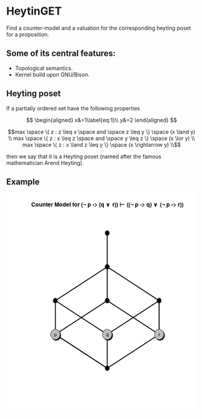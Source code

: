 # HeytinGET

Find a counter-model and a valuation for the corresponding heyting poset for a proposition.

## Some of its central features:
- Topological semantics.
- Kernel build upon GNU/Bison.

## Heyting poset

If a partially ordered set have the following properties

$$
\begin{aligned}
x&=1\label{eq:1}\\
y&=2
\end{aligned}
$$

```math
max \space \{ z : z \leq x \space and \space z \leq y \} \space (x \land y) \\
max \space \{ z : x \leq z \space and \space y \leq z \} \space (x \lor y) \\
max \space \{ z : x \land z \leq y \}  \space (x \rightarrow y) \\
```

then we say that it is a Heyting poset (named after the famous mathematician Arend Heyting).

## Example

![Image description](example.png)
